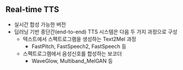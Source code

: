 ## Real-time TTS

- 실시간 합성 가능한 버전
- 딥러닝 기반 종단간(end-to-end) TTS 시스템은 다음 두 가지 과정으로 구성
    - 텍스트에서 스펙트로그램을 생성하는 Text2Mel 과정 
        - FastPitch, FastSpeech2, FastSpeech 등  
    - 스펙트로그램에서 음성신호를 합성하는 보코더 
        - WaveGlow, Multiband_MelGAN 등  
